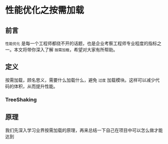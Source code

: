 # 性能优化之按需加载

## 前言

`性能优化` 是每一个工程师都绕不开的话题，也是企业考察工程师专业程度的指标之一。本文将带你深入了解 `按需加载`，希望对大家有所帮助。

## 定义

按需加载，顾名思义，需要什么加载什么，避免 `过度` 加载模块。这样可以减少代码的体积，从而提升性能。

### TreeShaking

## 原理

我们先深入学习业界按需加载的原理，再来总结一下自己在项目中可以怎么做才能达到





